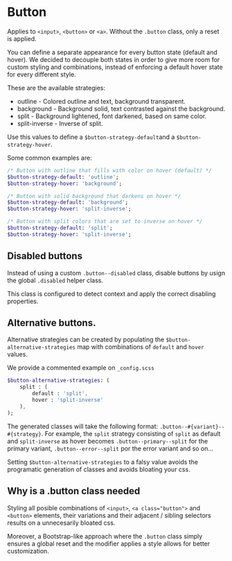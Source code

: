# Button

Applies to `<input>`, `<button>` or `<a>`. Without the `.button` class, only a reset is applied.

You can define a separate appearance for every button state (default and hover). We decided to decouple both states in order to give more room for custom styling and combinations, instead of enforcing a default hover state for every different style.

These are the available strategies: 
- outline - Colored outline and text, background transparent.
- background - Background solid, text contrasted against the background.
- split - Background lightened, font darkened, based on same color.
- split-inverse - Inverse of split.

Use this values to define a `$button-strategy-default`and a `$button-strategy-hover`.

Some common examples are:

```sass
/* Button with outline that fills with color on hover (default) */
$button-strategy-default: 'outline';
$button-strategy-hover: 'background';
```

```sass
/* Button with solid background that darkens on hover */
$button-strategy-default: 'background';
$button-strategy-hover: 'split-inverse';
```

```sass
/* Button with split colors that are set to inverse on hover */
$button-strategy-default: 'split';
$button-strategy-hover: 'split-inverse';
```

## Disabled buttons

Instead of using a custom `.button--disabled` class, disable buttons by usign the global `.disabled` helper class. 

This class is configured to detect context and apply the correct disabling properties.

## Alternative buttons.

Alternative strategies can be created by populating the `$button-alternative-strategies` map with combinations of `default` and `hover` values.

We provide a commented example on `_config.scss`

```sass
$button-alternative-strategies: (
	split : (
		default : 'split', 
		hover : 'split-inverse'
	),
);
```

The generated classes will take the following format: `.button--#{variant}--#{strategy}`. For example, the `split` strategy consisting of `split` as default and `split-inverse` as hover becomes `.button--primary--split` for the primary variant, `.button--error--split` por the error variant and so on...

Setting `$button-alternative-strategies` to a falsy value avoids the programatic generation of classes and avoids bloating your css.

## Why is a .button class needed

Styling all posible combinations of `<input>`, `<a class="button">` and `<button>` elements, their variations and their adjacent / sibling selectors results on a unnecesarily bloated css.

Moreover, a Bootstrap-like approach where the `.button` class simply ensures a global reset and the modifier applies a style allows for better customization.
